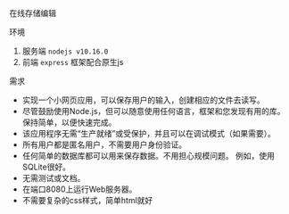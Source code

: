 在线存储编辑

环境

1. 服务端 `nodejs v10.16.0`
2. 前端 `express` 框架配合原生js

需求

- 实现一个小网页应用，可以保存用户的输入，创建相应的文件去读写。
- 尽管鼓励使用Node.js，但可以随意使用任何语言，框架和您发现有用的库。 保持简单，以便快速完成。
- 该应用程序无需“生产就绪”或受保护，并且可以在调试模式（如果需要）。
- 所有用户都是匿名用户，不需要用户身份验证。
- 任何简单的数据库都可以用来保存数据。不用担心规模问题。 例如，使用SQLite很好。
- 无需测试或文档。
- 在端口8080上运行Web服务器。
- 不需要复杂的css样式，简单html就好
